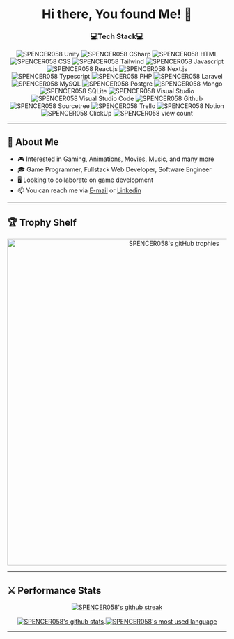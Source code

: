 <h1 align="center">Hi there, You found Me! 🥳</h1>

<!--- Github Viewer Counter --->
<h3 align=center>
  💻Tech Stack💻
</h3>
<p align=center> 
  <a> 
    <img src="https://img.shields.io/badge/Unity-100000?style=for-the-badge&logo=unity&logoColor=white" alt="SPENCER058 Unity" /> 
    <img src="https://img.shields.io/badge/C%23-512BD4?style=for-the-badge&logo=dotnet&logoColor=white" alt="SPENCER058 CSharp" /> 
    <img src="https://img.shields.io/badge/html-E34F26?style=for-the-badge&logo=html5&logoColor=white" alt="SPENCER058 HTML" /> 
    <img src="https://img.shields.io/badge/css-1572B6?style=for-the-badge&logo=css3&logoColor=white" alt="SPENCER058 CSS" /> 
    <img src="https://img.shields.io/badge/Tailwind-06B6D4?style=for-the-badge&logo=tailwindcss&logoColor=black" alt="SPENCER058 Tailwind" /> 
    <img src="https://img.shields.io/badge/Javascript-F7DF1E?style=for-the-badge&logo=javascript&logoColor=black" alt="SPENCER058 Javascript" /> 
    <img src="https://img.shields.io/badge/React-61DAFB?style=for-the-badge&logo=react&logoColor=black" alt="SPENCER058 React.js" /> 
    <img src="https://img.shields.io/badge/Next-100000?style=for-the-badge&logo=nextdotjs&logoColor=white" alt="SPENCER058 Next.js" /> 
    <img src="https://img.shields.io/badge/Typescript-3178C6?style=for-the-badge&logo=typescript&logoColor=white" alt="SPENCER058 Typescript" /> 
    <img src="https://img.shields.io/badge/PHP-777BB4?style=for-the-badge&logo=php&logoColor=white" alt="SPENCER058 PHP" /> 
    <img src="https://img.shields.io/badge/Laravel-FF2D20?style=for-the-badge&logo=laravel&logoColor=white" alt="SPENCER058 Laravel" /> 
    <img src="https://img.shields.io/badge/MySQL-4479A1?style=for-the-badge&logo=mysql&logoColor=white" alt="SPENCER058 MySQL" /> 
    <img src="https://img.shields.io/badge/Postgre-4169E1?style=for-the-badge&logo=postgresql&logoColor=white" alt="SPENCER058 Postgre" /> 
    <img src="https://img.shields.io/badge/Mongo-47A248?style=for-the-badge&logo=mongodb&logoColor=white" alt="SPENCER058 Mongo" /> 
    <img src="https://img.shields.io/badge/SQLite-003B57?style=for-the-badge&logo=sqlite&logoColor=white" alt="SPENCER058 SQLite" /> 
    <img src="https://img.shields.io/badge/Visual_Studio-5C2D91?style=for-the-badge&logo=visual%20studio&logoColor=white" alt="SPENCER058 Visual Studio" /> 
    <img src="https://img.shields.io/badge/VSCode-007ACC?style=for-the-badge&logo=visualstudiocode&logoColor=white" alt="SPENCER058 Visual Studio Code" /> 
    <img src="https://img.shields.io/badge/GitHub-100000?style=for-the-badge&logo=github&logoColor=white" alt="SPENCER058 Github" /> 
    <img src="https://img.shields.io/badge/Sourcetree-0052CC?style=for-the-badge&logo=sourcetree&logoColor=white" alt="SPENCER058 Sourcetree" /> 
    <img src="https://img.shields.io/badge/Trello-0052CC?style=for-the-badge&logo=trello&logoColor=white" alt="SPENCER058 Trello" />
    <img src="https://img.shields.io/badge/Notion-000000?style=for-the-badge&logo=notion&logoColor=white" alt="SPENCER058 Notion" />
    <img src="https://img.shields.io/badge/-ClickUp-7B68EE?style=for-the-badge&logo=clickup&logoColor=white" alt="SPENCER058 ClickUp" />
  </a>
  <a>
    <img src="https://komarev.com/ghpvc/?username=SPENCER058&label=Profile%20views&color=121b80&style=for-the-badge" alt="SPENCER058 view count" /> 
  </a>
</p>

---

<!--- About Me --->
<a>
  <h2>
    👀 About Me
  </h2>
</a>

- 🎮 Interested in Gaming, Animations, Movies, Music, and many more
- 🎓 Game Programmer, Fullstack Web Developer, Software Engineer
- 🖥️ Looking to collaborate on game development
- 📫 You can reach me via [E-mail](mailto:galihpanjidev@gmail.com) or [Linkedin](https://www.linkedin.com/in/galihpanji058)

---

<!--- Github Trophy --->
<a>
  <h2>
    🏆 Trophy Shelf
  </h2>
</a>
<p align=center>
  <a align=center href="https://github.com/ryo-ma/github-profile-trophy">
    <img width=750 src="https://github-profile-trophy.vercel.app/?username=SPENCER058&theme=algolia&column=9&count_private=true" alt="SPENCER058's gitHub trophies" />
  </a>
</p>

---

<!--- Performance Stats --->
<a>
  <h2>
    ⚔ Performance Stats
  </h2>
</a>

<!--- Github Streak --->
<p align=center> 
  <a href="https://github.com/DenverCoder1/github-readme-streak-stats">
    <img align="center" src="https://streak-stats.demolab.com?user=SPENCER058&theme=outrun&fire=EB0000&card_width=750" alt="SPENCER058's github streak" />
  </a>
</p>

<!--- Github Stat Used Language --->
<p align=center> 
  <a href="https://github.com/anuraghazra/github-readme-stats">
    <img align="center" src="https://github-readme-stats.vercel.app/api?username=SPENCER058&show_icons=true&include_all_commits=true&card_width=400&theme=outrun&count_private=true" alt="SPENCER058's github stats"/>
    <img align="center" src="https://github-readme-stats.vercel.app/api/top-langs/?username=SPENCER058&layout=compact&card_width=300&theme=outrun&count_private=true&langs_count=10" alt="SPENCER058's most used language"/>
  </a>
</p>

---

<!---
SPENCER058/SPENCER058 is a ✨ special ✨ repository because its `README.md` (this file) appears on your GitHub profile.
You can click the Preview link to take a look at your changes.
--->
